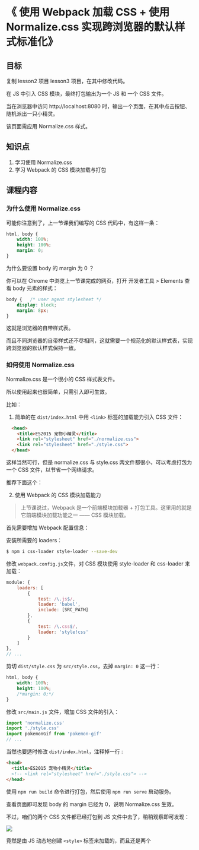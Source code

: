 # 《 使用 Webpack 加载 CSS + 使用 Normalize.css 实现跨浏览器的默认样式标准化》

## 目标

复制 lesson2 项目 lesson3 项目，在其中修改代码。

在 JS 中引入 CSS 模块，最终打包输出为一个 JS 和 一个 CSS 文件。

当在浏览器中访问 http://localhost:8080 时，输出一个页面，在其中点击按钮、随机派出一只小精灵。

该页面需应用 Normalize.css 样式。

## 知识点

1. 学习使用 Normalize.css
2. 学习 Webpack 的 CSS 模块加载与打包

## 课程内容

### 为什么使用 Normalize.css

可能你注意到了，上一节课我们编写的 CSS 代码中，有这样一条：

```css
html, body {
    width: 100%;
    height: 100%;
    margin: 0;
}
```

为什么要设置 body 的 margin 为 0 ？

你可以在 Chrome 中浏览上一节课完成的网页，打开 开发者工具 > Elements 查看 body 元素的样式：

```css
body {   /* user agent stylesheet */
    display: block;
    margin: 8px;
}
```

这就是浏览器的自带样式表。

而且不同浏览器的自带样式还不尽相同，这就需要一个规范化的默认样式表，实现跨浏览器的默认样式保持一致。


### 如何使用 Normalize.css

Normalize.css 是一个很小的 CSS 样式表文件。

所以使用起来也很简单，只需引入即可生效。

比如：

1. 简单的在 `dist/index.html` 中用 `<link>` 标签的加载能力引入 CSS 文件：

```html
  <head>
    <title>ES2015 宠物小精灵</title>
    <link rel="stylesheet" href="./normalize.css">
    <link rel="stylesheet" href="./style.css">
  </head>
```

这样当然可行，但是 normalize.css 与 style.css 两文件都很小，可以考虑打包为一个 CSS 文件，以节省一个网络请求。


推荐下面这个：

2. 使用 Webpack 的 CSS 模块加载能力

> 上节课说过，Webpack 是一个前端模块加载器 + 打包工具。这里用的就是它前端模块加载功能之一 —— CSS 模块加载。

首先需要增加 Webpack 配置信息：

安装所需要的 loaders：

```bash
$ npm i css-loader style-loader --save-dev
```

修改 `webpack.config.js`文件，对 CSS 模块使用 style-loader 和 css-loader 来加载：

```js
module: {
    loaders: [
        {
            test: /\.js$/,
            loader: 'babel',
            include: [SRC_PATH]
        },
        {
            test: /\.css$/,
            loader: 'style!css'
        }
    ]
},
// ...
```

剪切 `dist/style.css` 为 `src/style.css`，去掉 `margin: 0` 这一行：

```css
html, body {
    width: 100%;
    height: 100%;
    /*margin: 0;*/
}
```

修改 `src/main.js` 文件，增加 CSS 文件的引入：

```js
import 'normalize.css'
import './style.css'
import pokemonGif from 'pokemon-gif'
// ...
```

当然也要适时修改 `dist/index.html`，注释掉一行 :

```html
<head>
  <title>ES2015 宠物小精灵</title>
  <!-- <link rel="stylesheet" href="./style.css"> -->
</head>
```

使用 `npm run build` 命令进行打包，然后使用 `npm run serve` 启动服务。

查看页面即可发现 body 的 margin 已经为 0，说明 Normalize.css 生效。

不过，咱们的两个 CSS 文件都已经打包到 JS 文件中去了，稍稍观察即可发现：

![](https://raw.githubusercontent.com/hugojing/web-lessons/master/lesson3/lesson3.png)

竟然是由 JS 动态地创建 `<style>` 标签来加载的，而且还是两个 <style> 标签！

网络请求虽然少了，直接把 CSS 文件的网络请求数由 2 个降为 0 个。但如果 CSS 文件增多，也意味着更多的 <style> 标签，所以需要改善一下。


### 多个 CSS 文件合并为一个，并输出为独立的 CSS 文件

首先安装插件：

```bash
$ npm i extract-text-webpack-plugin --save-dev
```

修改 `webpack.config.js` 文件，对 CSS 模块增加插件：

```js
// ...
const ExtractTextPlugin = require("extract-text-webpack-plugin")
// ...

module: {
    loaders: [
        {
            test: /\.js$/,
            loader: 'babel',
            include: [SRC_PATH]
        },
        {
            test: /\.css$/,
            loader: ExtractTextPlugin.extract('style', 'css')
        }
    ]
},

// ...

plugins: [
    new ExtractTextPlugin("styles.css"),
    // ...
]
```

这样，就能把 CSS 模块单独提取出来，打成一个单独的文件 `dist/styles.css`

快去 `dist/index.html` 中引入该文件：

```html
<head>
  <title>ES2015 宠物小精灵</title>
  <link rel="stylesheet" href="./styles.css">
</head>
```

打包，启动服务。

查看页面，终于达到了满意的效果：

把 Normalize.css 与自己写的样式文件打包到一块了，节省了不必要的静态资源网络请求次数，又避免走向另一个极端比如“ CSS 打进 JS，JS 为每一个样式表创建一个 <style> 标签” 这样的奇葩做法。

> 最后说一句：上一节课很多人反映要系统讲一下 Webpack，我觉得没有太大的必要，尤其对于萌新而言。只能看到冰山一角
并不是坏事，随着视野的打开慢慢学到 Webpack 的各个部分，比一口吃个大胖子要好。当然，部分人确实有能力，那我推荐直接看：[《一小时包教会 —— webpack 入门指南》](http://www.cnblogs.com/vajoy/p/4650467.html)
